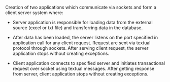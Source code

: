 
Creation of two applications which communicate via sockets and form a client server system where:

- Server application is responsible for loading data from the external source (excel or txt file) and transferring data in the database.

- After data has been loaded, the server listens on the port specified in application call for any client request. Request are sent via textual protocol through sockets. After serving client request, the server application stops without creating exceptions.

- Client application connects to specified server and initiates transactional request over socket using textual messages. After getting response from server, client application stops without creating exceptions.

